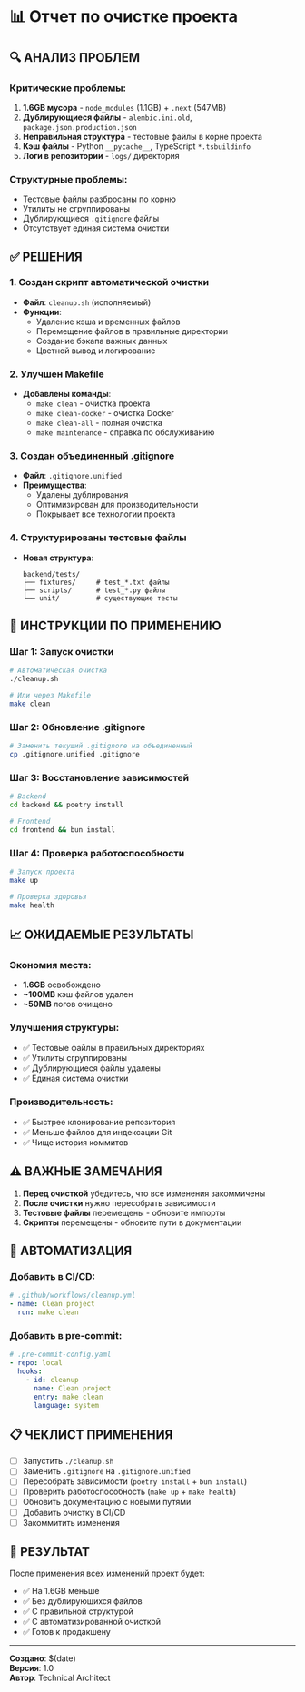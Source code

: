 # 📊 Отчет по очистке проекта

## 🔍 АНАЛИЗ ПРОБЛЕМ

### Критические проблемы:
1. **1.6GB мусора** - `node_modules` (1.1GB) + `.next` (547MB)
2. **Дублирующиеся файлы** - `alembic.ini.old`, `package.json.production.json`
3. **Неправильная структура** - тестовые файлы в корне проекта
4. **Кэш файлы** - Python `__pycache__`, TypeScript `*.tsbuildinfo`
5. **Логи в репозитории** - `logs/` директория

### Структурные проблемы:
- Тестовые файлы разбросаны по корню
- Утилиты не сгруппированы
- Дублирующиеся `.gitignore` файлы
- Отсутствует единая система очистки

## ✅ РЕШЕНИЯ

### 1. Создан скрипт автоматической очистки
- **Файл**: `cleanup.sh` (исполняемый)
- **Функции**: 
  - Удаление кэша и временных файлов
  - Перемещение файлов в правильные директории
  - Создание бэкапа важных данных
  - Цветной вывод и логирование

### 2. Улучшен Makefile
- **Добавлены команды**:
  - `make clean` - очистка проекта
  - `make clean-docker` - очистка Docker
  - `make clean-all` - полная очистка
  - `make maintenance` - справка по обслуживанию

### 3. Создан объединенный .gitignore
- **Файл**: `.gitignore.unified`
- **Преимущества**:
  - Удалены дублирования
  - Оптимизирован для производительности
  - Покрывает все технологии проекта

### 4. Структурированы тестовые файлы
- **Новая структура**:
  ```
  backend/tests/
  ├── fixtures/     # test_*.txt файлы
  ├── scripts/      # test_*.py файлы
  └── unit/         # существующие тесты
  ```

## 🚀 ИНСТРУКЦИИ ПО ПРИМЕНЕНИЮ

### Шаг 1: Запуск очистки
```bash
# Автоматическая очистка
./cleanup.sh

# Или через Makefile
make clean
```

### Шаг 2: Обновление .gitignore
```bash
# Заменить текущий .gitignore на объединенный
cp .gitignore.unified .gitignore
```

### Шаг 3: Восстановление зависимостей
```bash
# Backend
cd backend && poetry install

# Frontend  
cd frontend && bun install
```

### Шаг 4: Проверка работоспособности
```bash
# Запуск проекта
make up

# Проверка здоровья
make health
```

## 📈 ОЖИДАЕМЫЕ РЕЗУЛЬТАТЫ

### Экономия места:
- **1.6GB** освобождено
- **~100MB** кэш файлов удален
- **~50MB** логов очищено

### Улучшения структуры:
- ✅ Тестовые файлы в правильных директориях
- ✅ Утилиты сгруппированы
- ✅ Дублирующиеся файлы удалены
- ✅ Единая система очистки

### Производительность:
- ✅ Быстрее клонирование репозитория
- ✅ Меньше файлов для индексации Git
- ✅ Чище история коммитов

## ⚠️ ВАЖНЫЕ ЗАМЕЧАНИЯ

1. **Перед очисткой** убедитесь, что все изменения закоммичены
2. **После очистки** нужно пересобрать зависимости
3. **Тестовые файлы** перемещены - обновите импорты
4. **Скрипты** перемещены - обновите пути в документации

## 🔄 АВТОМАТИЗАЦИЯ

### Добавить в CI/CD:
```yaml
# .github/workflows/cleanup.yml
- name: Clean project
  run: make clean
```

### Добавить в pre-commit:
```yaml
# .pre-commit-config.yaml
- repo: local
  hooks:
    - id: cleanup
      name: Clean project
      entry: make clean
      language: system
```

## 📋 ЧЕКЛИСТ ПРИМЕНЕНИЯ

- [ ] Запустить `./cleanup.sh`
- [ ] Заменить `.gitignore` на `.gitignore.unified`
- [ ] Пересобрать зависимости (`poetry install` + `bun install`)
- [ ] Проверить работоспособность (`make up` + `make health`)
- [ ] Обновить документацию с новыми путями
- [ ] Добавить очистку в CI/CD
- [ ] Закоммитить изменения

## 🎯 РЕЗУЛЬТАТ

После применения всех изменений проект будет:
- ✅ На 1.6GB меньше
- ✅ Без дублирующихся файлов
- ✅ С правильной структурой
- ✅ С автоматизированной очисткой
- ✅ Готов к продакшену

---
**Создано**: $(date)  
**Версия**: 1.0  
**Автор**: Technical Architect
